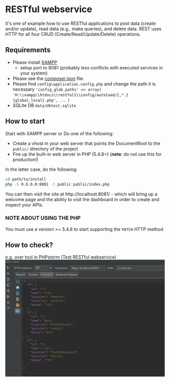 RESTful webservice
==============================

It's one of example how to use RESTful applications 
to post data (create and/or update), 
read data (e.g., make queries), 
and delete data. 
REST uses HTTP for all four CRUD (Create/Read/Update/Delete) operations.

Requirements
------------

- Please install [XAMPP](https://www.apachefriends.org/index.html)
    - setup port to 8081 (probably less conflicts with executed services in your system)
- Please see the [composer.json](composer.json) file.
- Please find `config\application.config.php` and change the path it is necessary
`'config_glob_paths' => array(`
`'H:\\xampp\\htdocs\\restful1\\config/autoload/{,*.}{global,local}.php',`
`...`
`)`
- SQLite DB `data/dbtest.sqlite`


How to start
------------

Start with XAMPP server or Do one of the following:

- Create a vhost in your web server that points the DocumentRoot to the
  `public/` directory of the project
- Fire up the built-in web server in PHP (5.4.8+) (**note**: do not use this for
  production!)

In the latter case, do the following:

```bash
cd path/to/install
php -S 0.0.0.0:8081 -t public public/index.php
```

You can then visit the site at http://localhost:8081/ - which will bring up a
welcome page and the ability to visit the dashboard in order to create and
inspect your APIs.


### NOTE ABOUT USING THE PHP

You must use a version &gt;= 5.4.8 to start supporting the `PATCH` HTTP method

How to check?
--------------
e.g. over tool in PHPstorm (Test RESTful webservice)
![Test RESTful webservice](https://raw.githubusercontent.com/tom-sapletta-com/restful1/master/public/img/img1.png)
